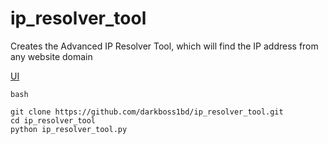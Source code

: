 # ip_resolver_tool
Creates the Advanced IP Resolver Tool, which will find the IP address from any website domain


[UI](https://ibb.co.com/TxLkxghT)




```
bash

git clone https://github.com/darkboss1bd/ip_resolver_tool.git
cd ip_resolver_tool
python ip_resolver_tool.py

```
